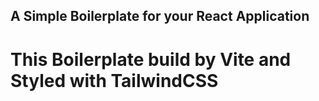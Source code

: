 ## A Simple Boilerplate for your React Application

# This Boilerplate build by Vite and Styled with TailwindCSS
